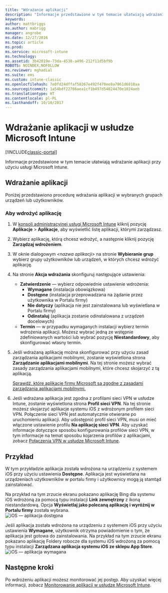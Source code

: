 ```yaml
---
title: "Wdrażanie aplikacji"
description: "Informacje przedstawione w tym temacie ułatwiają wdrażanie aplikacji przy użyciu usługi Microsoft Intune."
keywords: 
author: mattbriggs
ms.author: mabrigg
manager: angrobe
ms.date: 12/27/2016
ms.topic: article
ms.prod: 
ms.service: microsoft-intune
ms.technology: 
ms.assetid: 3b42019e-73da-4538-a496-212f11d5bf9b
ROBOTS: NOINDEX,NOFOLLOW
ms.reviewer: mghadial
ms.suite: ems
ms.custom: intune-classic
ms.openlocfilehash: 7e0fd24dffaf58267e492f470ee8a7861d6810aa
ms.sourcegitcommit: 1a54bdf22786aea1cf1b497d54024470e1024aeb
ms.translationtype: HT
ms.contentlocale: pl-PL
ms.lasthandoff: 10/10/2017
---
```

# <a name="deploy-apps-in-microsoft-intune"></a>Wdrażanie aplikacji w usłudze Microsoft Intune

[!INCLUDE[classic-portal](../includes/classic-portal.md)]

Informacje przedstawione w tym temacie ułatwiają wdrażanie aplikacji przy użyciu usługi Microsoft Intune.


## <a name="deploy-an-app"></a>Wdrażanie aplikacji
Poniżej przedstawiono procedurę wdrażania aplikacji w wybranych grupach urządzeń lub użytkowników.

### <a name="to-deploy-an-app"></a>Aby wdrożyć aplikację

1. W [konsoli administracyjnej usługi Microsoft Intune](https://manage.microsoft.com) kliknij pozycję **Aplikacje** &gt; **Aplikacje**, aby wyświetlić listę aplikacji, którymi zarządzasz.

2.  Wybierz aplikację, którą chcesz wdrożyć, a następnie kliknij pozycję **Zarządzaj wdrożeniem**.

3.  W oknie dialogowym *&lt;nazwa aplikacji&gt;* na stronie **Wybieranie grup** wybierz grupy użytkowników lub urządzeń, w których chcesz wdrożyć aplikację.

4.  Na stronie **Akcja wdrażania** skonfiguruj następujące ustawienia:

    - **Zatwierdzenie** — wybierz odpowiednie ustawienie wdrożenia:
        - **Wymagane** (instalacja obowiązkowa)
        - **Dostępne** (instalacja przeprowadzana na żądanie przez użytkownika w Portalu firmy)
        - **Nie dotyczy** (aplikacja nie jest zainstalowana lub wyświetlana w Portalu firmy)
        - **Odinstaluj** (aplikacja zostanie odinstalowana z urządzeń docelowych)
    - **Termin** — w przypadku wymaganych instalacji wybierz termin wdrożenia aplikacji. Możesz wybrać jedną ze wstępnie zdefiniowanych wartości lub wybrać pozycję **Niestandardowy**, aby skonfigurować własny termin.

5. Jeśli wdrażaną aplikację można skonfigurować przy użyciu zasad zarządzania aplikacjami mobilnymi, zostanie wyświetlona strona **Zarządzanie aplikacjami mobilnymi**. Na tej stronie możesz wybrać zasady zarządzania aplikacjami mobilnymi, które chcesz skojarzyć z tą aplikacją.

    [Sprawdź, które aplikacje firmy Microsoft są zgodne z zasadami zarządzania aplikacjami mobilnymi.](https://www.microsoft.com/server-cloud/products/microsoft-intune/partners.aspx)

6. Jeśli wdrażana aplikacja jest zgodna z profilami sieci VPN w usłudze Intune, zostanie wyświetlona strona **Profil sieci VPN**. Na tej stronie możesz skojarzyć aplikacje systemu iOS z wdrożonym profilem sieci VPN. Połączenie sieci VPN jest automatycznie otwierane po uruchomieniu aplikacji. Aby udostępnić profil sieci VPN, musi on mieć włączone ustawienie profilu **Na aplikację sieci VPN**.
 Aby uzyskać informacje dotyczące sposobu konfigurowania profilów sieci VPN, w tym informacje na temat sposobu kojarzenia profilów z aplikacjami, zobacz [Połączenia VPN w usłudze Microsoft Intune](vpn-connections-in-microsoft-intune.md).

<!---
>[!TIP]
>If an end user previously installed an iOS app and you now deploy it with a deployment action of **Available**, Intune will automatically begin to manage that app with no further action required by you, or the end-user.
--->

## <a name="example"></a>Przykład

W tym przykładzie aplikacja została wdrożona na urządzeniu z systemem iOS przy użyciu ustawienia **Dostępne**.
Aplikacja jest wyświetlana na urządzeniach użytkowników w portalu firmy i użytkownicy mogą ją stamtąd zainstalować.

Na przykład na tym zrzucie ekranu pokazano aplikację Bing dla systemu iOS wdrożoną za pomocą typu instalacji **Link zewnętrzny** z ikoną niestandardową. Opcja **Wyświetlaj jako polecaną aplikację i wyróżnij w Portalu firmy** została wybrana.  
![iOS — aplikacja dostępna](./media/available-install-on-iOS.png)

Jeśli aplikacja została wdrożona na urządzeniu z systemem iOS przy użyciu ustawienia **Wymagane**, użytkownik otrzyma powiadomienie o tym, że aplikacja jest gotowa do zainstalowania. Na przykład na tym zrzucie ekranu pokazano aplikację Foldery robocze dla systemu iOS wdrożoną za pomocą typu instalacji **Zarządzana aplikacja systemu iOS ze sklepu App Store**.  
![iOS — aplikacja wymagana](./media/iOS-Required-install.PNG)

## <a name="next-steps"></a>Następne kroki

Po wdrożeniu aplikacji możesz monitorować jej postęp. Aby uzyskać więcej informacji, zobacz [Monitorowanie aplikacji w usłudze Microsoft Intune](monitor-apps-in-microsoft-intune.md).
